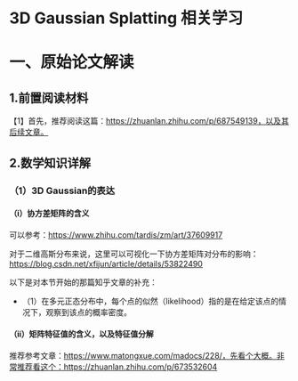 # 3D Gaussian Splatting 相关学习

# 一、原始论文解读

## 1.前置阅读材料

【1】首先，推荐阅读这篇：https://zhuanlan.zhihu.com/p/687549139，以及其后续文章。



## 2.数学知识详解

### （1）3D Gaussian的表达

#### （i）协方差矩阵的含义

可以参考：https://www.zhihu.com/tardis/zm/art/37609917

对于二维高斯分布来说，这里可以可视化一下协方差矩阵对分布的影响：https://blog.csdn.net/xfijun/article/details/53822490

以下是对本节开始的那篇知乎文章的补充：

- （1）在多元正态分布中，每个点的似然（likelihood）指的是在给定该点的情况下，观察到该点的概率密度。



#### （ii）矩阵特征值的含义，以及特征值分解

推荐参考文章：https://www.matongxue.com/madocs/228/，先看个大概。非常推荐看这个：https://zhuanlan.zhihu.com/p/673532604